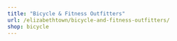 ```yaml
---
title: "Bicycle & Fitness Outfitters"
url: /elizabethtown/bicycle-and-fitness-outfitters/
shop: bicycle
---
```

